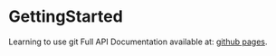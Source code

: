 # GettingStarted
Learning to use git
Full API Documentation available at: [github pages](https://joshbelot.github.io/my_pkg/).  